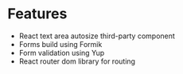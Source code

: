 # Features
- React text area autosize third-party component
- Forms build using Formik
- Form validation using Yup
- React router dom library for routing